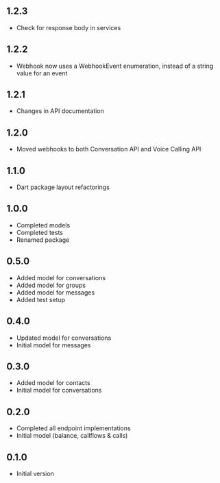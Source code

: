 ## 1.2.3
- Check for response body in services

## 1.2.2
- Webhook now uses a WebhookEvent enumeration, instead of a string value for an event

## 1.2.1
- Changes in API documentation

## 1.2.0
- Moved webhooks to both Conversation API and Voice Calling API

## 1.1.0
- Dart package layout refactorings

## 1.0.0
- Completed models
- Completed tests
- Renamed package

## 0.5.0
- Added model for conversations
- Added model for groups
- Added model for messages
- Added test setup

## 0.4.0
- Updated model for conversations
- Initial model for messages

## 0.3.0
- Added model for contacts
- Initial model for conversations

## 0.2.0
- Completed all endpoint implementations
- Initial model (balance, callflows & calls)

## 0.1.0
- Initial version
